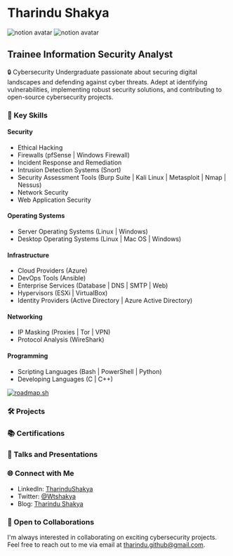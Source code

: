# Tharindu Shakya

![notion avatar](https://notion-avatar.vercel.app/api/img/eyJmYWNlIjoxNCwibm9zZSI6MTMsIm1vdXRoIjo5LCJleWVzIjo1LCJleWVicm93cyI6MTUsImdsYXNzZXMiOjAsImhhaXIiOjM0LCJhY2Nlc3NvcmllcyI6MCwiZGV0YWlscyI6MCwiYmVhcmQiOjE0LCJmbGlwIjowLCJjb2xvciI6InJnYmEoMjU1LCAwLCAwLCAwKSIsInNoYXBlIjoiY2lyY2xlIn0=)
![notion avatar](https://notion-avatar.vercel.app/api/img/eyJmYWNlIjoxMywibm9zZSI6MTMsIm1vdXRoIjowLCJleWVzIjo1LCJleWVicm93cyI6MTUsImdsYXNzZXMiOjAsImhhaXIiOjUsImFjY2Vzc29yaWVzIjowLCJkZXRhaWxzIjowLCJiZWFyZCI6MTIsImZsaXAiOjAsImNvbG9yIjoiI2JmYmZiZiIsInNoYXBlIjoibm9uZSJ9)

## Trainee Information Security Analyst

🔒 Cybersecurity Undergraduate passionate about securing digital landscapes and defending against cyber threats. Adept at identifying vulnerabilities, implementing robust security solutions, and contributing to open-source cybersecurity projects. 

### 🔑 Key Skills

#### Security

- Ethical Hacking
- Firewalls (pfSense | Windows Firewall)
- Incident Response and Remediation
- Intrusion Detection Systems (Snort)
- Security Assessment Tools (Burp Suite | Kali Linux | Metasploit | Nmap | Nessus)
- Network Security
- Web Application Security

#### Operating Systems

- Server Operating Systems (Linux | Windows)
- Desktop Operating Systems (Linux | Mac OS | Windows)

#### Infrastructure

- Cloud Providers (Azure)
- DevOps Tools (Ansible)
- Enterprise Services (Database | DNS | SMTP | Web)
- Hypervisors (ESXi | VirtualBox)
- Identity Providers (Active Directory | Azure Active Directory)

#### Networking

- IP Masking (Proxies | Tor | VPN)
- Protocol Analysis (WireShark)

#### Programming

- Scripting Languages (Bash | PowerShell | Python)
- Developing Languages (C | C++)


[![roadmap.sh](https://api.roadmap.sh/v1-badge/wide/65621cef5145316d256f1447?variant=dark&roadmaps=cpp%2Cgolang%2Ccyber-security)](https://roadmap.sh)

### 🛠️ Projects

[//]: # (#### Project Name 1)

[//]: # (Brief description of the project, your role, and the technologies/tools used.)

[//]: # (Repository: [Project 1]https://github.com/tharindushakya/project1)


### 📚 Certifications

[//]: # (-)

### 📢 Talks and Presentations

[//]: # ( "Best Practices in Web Application Security" - Cybersecurity Conference 2022)
[//]: # (  - Slides: Linkhttps://slideshare.net/TharinduShakya1/)

### 🌐 Connect with Me

- LinkedIn: [TharinduShakya](https://www.linkedin.com/in/tharindu-shakya-93775318b)
- Twitter: [@Wtshakya](https://twitter.com/@wtshakya)
- Blog: [Tharindu Shakya](tharinduwarnapura.com)

### 🤝 Open to Collaborations

I'm always interested in collaborating on exciting cybersecurity projects. Feel free to reach out to me via email at tharindu.github@gmail.com.
